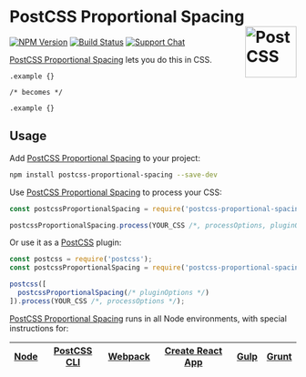 # PostCSS Proportional Spacing [<img src="https://postcss.github.io/postcss/logo.svg" alt="PostCSS" width="90" height="90" align="right">][postcss]

[![NPM Version][npm-img]][npm-url]
[![Build Status][cli-img]][cli-url]
[![Support Chat][git-img]][git-url]

[PostCSS Proportional Spacing] lets you do this in CSS.

```pcss
.example {}

/* becomes */

.example {}
```

## Usage

Add [PostCSS Proportional Spacing] to your project:

```bash
npm install postcss-proportional-spacing --save-dev
```

Use [PostCSS Proportional Spacing] to process your CSS:

```js
const postcssProportionalSpacing = require('postcss-proportional-spacing');

postcssProportionalSpacing.process(YOUR_CSS /*, processOptions, pluginOptions */);
```

Or use it as a [PostCSS] plugin:

```js
const postcss = require('postcss');
const postcssProportionalSpacing = require('postcss-proportional-spacing');

postcss([
  postcssProportionalSpacing(/* pluginOptions */)
]).process(YOUR_CSS /*, processOptions */);
```

[PostCSS Proportional Spacing] runs in all Node environments, with special instructions for:

| [Node](INSTALL.md#node) | [PostCSS CLI](INSTALL.md#postcss-cli) | [Webpack](INSTALL.md#webpack) | [Create React App](INSTALL.md#create-react-app) | [Gulp](INSTALL.md#gulp) | [Grunt](INSTALL.md#grunt) |
| --- | --- | --- | --- | --- | --- |

[cli-img]: https://img.shields.io/travis/mindthetic/postcss-proportional-spacing.svg
[cli-url]: https://travis-ci.org/mindthetic/postcss-proportional-spacing
[git-img]: https://img.shields.io/badge/support-chat-blue.svg
[git-url]: https://gitter.im/postcss/postcss
[npm-img]: https://img.shields.io/npm/v/postcss-proportional-spacing.svg
[npm-url]: https://www.npmjs.com/package/postcss-proportional-spacing

[PostCSS]: https://github.com/postcss/postcss
[PostCSS Proportional Spacing]: https://github.com/mindthetic/postcss-proportional-spacing
